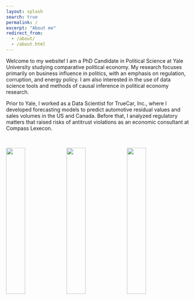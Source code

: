 ```yaml
---
layout: splash
search: true
permalink: /
excerpt: "About me"
redirect_from: 
  - /about/
  - /about.html
---
```



Welcome to my website! I am a PhD Candidate in Political Science at Yale University studying comparative political economy. My research focuses primarily on business influence in politics, with an emphasis on regulation, corruption, and energy policy. I am also interested in the use of data science tools and methods of causal inference in political economy research. 

Prior to Yale, I worked as a Data Scientist for TrueCar, Inc., where I developed forecasting models to predict automotive residual values and sales volumes in the US and Canada. Before that, I analyzed regulatory matters that raised risks of antitrust violations as an economic consultant at Compass Lexecon. 

&nbsp;

 <p float="left">
  <img src="https://www.trevorincerti.com/images/solar_kamisu.jpeg" width="32%" />
  <img src="https://www.trevorincerti.com/images/plot.jpeg" width="32%" />
  <img src="https://www.trevorincerti.com/images/meti.jpeg" width="32%" /> 
</p>
